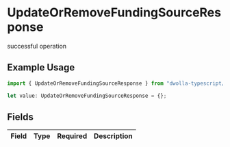 # UpdateOrRemoveFundingSourceResponse

successful operation

## Example Usage

```typescript
import { UpdateOrRemoveFundingSourceResponse } from "dwolla-typescript/models/operations";

let value: UpdateOrRemoveFundingSourceResponse = {};
```

## Fields

| Field       | Type        | Required    | Description |
| ----------- | ----------- | ----------- | ----------- |